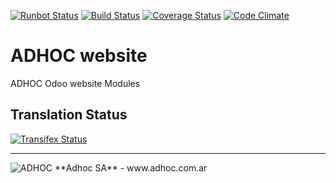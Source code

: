 [![Runbot Status](http://runbot.adhoc.com.ar/runbot/badge/flat/15/11.0.svg)](http://runbot.adhoc.com.ar/runbot/repo/github-com-ingadhoc-website-15)
[![Build Status](https://travis-ci.org/ingadhoc/website.svg?branch=11.0)](https://travis-ci.org/ingadhoc/website)
[![Coverage Status](https://coveralls.io/repos/ingadhoc/website/badge.png?branch=11.0)](https://coveralls.io/r/ingadhoc/website?branch=11.0)
[![Code Climate](https://codeclimate.com/github/ingadhoc/website/badges/gpa.svg)](https://codeclimate.com/github/ingadhoc/website)

# ADHOC website

ADHOC Odoo website Modules

[//]: # (addons)
[//]: # (end addons)

Translation Status
------------------
[![Transifex Status](https://www.transifex.com/projects/p/ingadhoc-website-11-0/chart/image_png)](https://www.transifex.com/projects/p/ingadhoc-website-11-0)

----

<img alt="ADHOC" src="http://fotos.subefotos.com/83fed853c1e15a8023b86b2b22d6145bo.png" />
**Adhoc SA** - www.adhoc.com.ar
